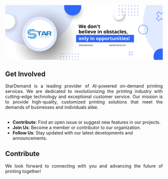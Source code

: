 <div>
    <img src="/images/banner.png">
</div>

## Get Involved


<div style="text-align: justify">
StarDemand is a leading provider of AI-powered on-demand printing services. We are dedicated to revolutionizing the printing industry with cutting-edge technology and exceptional customer service. Our mission is to provide high-quality, customized printing solutions that meet the demands of businesses and individuals alike.
</div><br>

- **Contribute**: Find an open issue or suggest new features in our projects.
- **Join Us**: Become a member or contributor to our organization.
- **Follow Us**: Stay updated with our latest developments and announcements.

## Contribute
<div style="text-align: justify">
We look forward to connecting with you and advancing the future of printing together!
</div>

